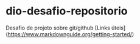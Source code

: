# dio-desafio-repositorio
Desafio de projeto sobre git/github
[Links úteis]
(https://www.markdownguide.org/getting-started/)

